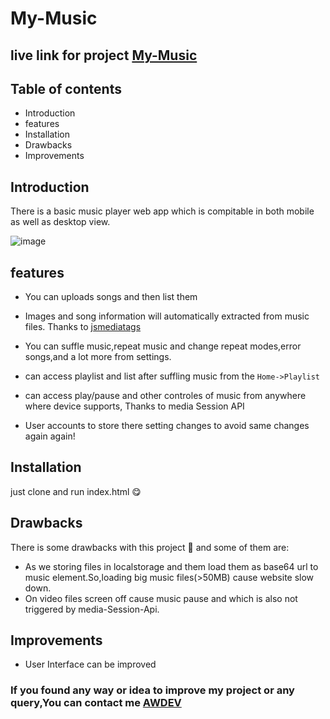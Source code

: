 # My-Music

## live link for project [My-Music](https://deepaksuthar40128.github.io/My-Music/)

## Table of contents

- Introduction
- features
- Installation
- Drawbacks
- Improvements

## Introduction

There is a basic music player web app which is compitable in both mobile as well as desktop view.

 ![image](  )

 ## features
 
 - You can uploads songs and then list them
      
 
 - Images and song information will automatically extracted from music files. Thanks to [jsmediatags](https://github.com/aadsm/jsmediatags)
 
 - You can suffle music,repeat music and change repeat modes,error songs,and a lot more from settings.
    
   
   
 - can access playlist and list after suffling music from the `Home->Playlist`
   
   
   
 - can access play/pause and other controles of music from anywhere where device supports, Thanks to media Session API
  


- User accounts to store there setting changes to avoid same changes again again!
  

 
 ## Installation
 
  just clone and run index.html 😋
 
 ## Drawbacks
 
 There is some drawbacks with this project 🙁 and some of them are:
 
 - As we storing files in localstorage and them load them as base64 url to music element.So,loading big music files(>50MB) cause website slow down.
 - On video files screen off cause music pause and which is also not triggered by media-Session-Api.
 
 ## Improvements

 - User Interface can be improved
 ### If you found any way or idea to improve my project or any query,You can contact me [AWDEV](https://www.awdev.my.id)
 
 